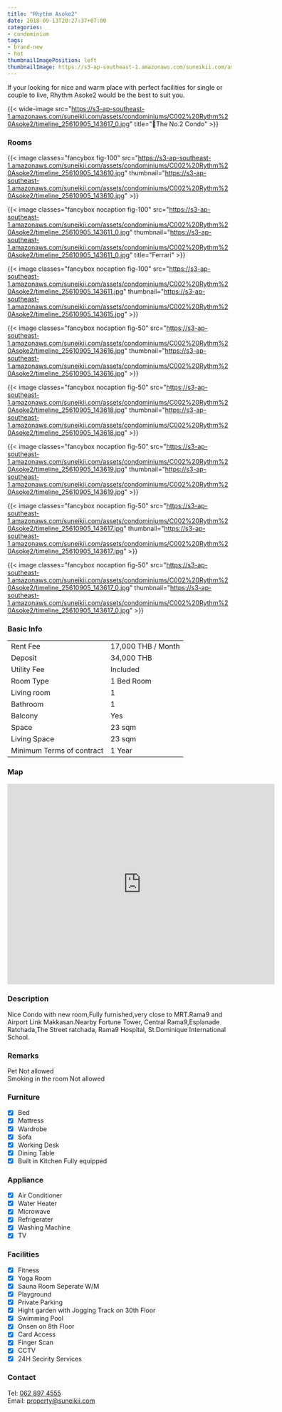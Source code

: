 ```yaml
---
title: "Rhythm Asoke2"
date: 2018-09-13T20:27:37+07:00
categories:
- condominium
tags:
- brand-new
- hot
thumbnailImagePosition: left
thumbnailImage: https://s3-ap-southeast-1.amazonaws.com/suneikii.com/assets/condominiums/C002%20Rythm%20Asoke2/timeline_25610905_143620.jpg
---
```


If your looking for nice and warm place with perfect facilities for single or couple to live, Rhythm Asoke2 would be the best to suit you.
<!--more-->

<p></p>

{{< wide-image src="https://s3-ap-southeast-1.amazonaws.com/suneikii.com/assets/condominiums/C002%20Rythm%20Asoke2/timeline_25610905_143617_0.jpg" title="The No.2 Condo" >}}

### Rooms

<p></p>

{{< image classes="fancybox fig-100" src="https://s3-ap-southeast-1.amazonaws.com/suneikii.com/assets/condominiums/C002%20Rythm%20Asoke2/timeline_25610905_143610.jpg" thumbnail="https://s3-ap-southeast-1.amazonaws.com/suneikii.com/assets/condominiums/C002%20Rythm%20Asoke2/timeline_25610905_143610.jpg" >}}

{{< image classes="fancybox nocaption fig-100" src="https://s3-ap-southeast-1.amazonaws.com/suneikii.com/assets/condominiums/C002%20Rythm%20Asoke2/timeline_25610905_143611_0.jpg" thumbnail="https://s3-ap-southeast-1.amazonaws.com/suneikii.com/assets/condominiums/C002%20Rythm%20Asoke2/timeline_25610905_143611_0.jpg" title="Ferrari" >}}

{{< image classes="fancybox nocaption fig-100" src="https://s3-ap-southeast-1.amazonaws.com/suneikii.com/assets/condominiums/C002%20Rythm%20Asoke2/timeline_25610905_143611.jpg" thumbnail="https://s3-ap-southeast-1.amazonaws.com/suneikii.com/assets/condominiums/C002%20Rythm%20Asoke2/timeline_25610905_143615.jpg" >}}

{{< image classes="fancybox nocaption fig-50" src="https://s3-ap-southeast-1.amazonaws.com/suneikii.com/assets/condominiums/C002%20Rythm%20Asoke2/timeline_25610905_143616.jpg" thumbnail="https://s3-ap-southeast-1.amazonaws.com/suneikii.com/assets/condominiums/C002%20Rythm%20Asoke2/timeline_25610905_143616.jpg" >}}

{{< image classes="fancybox nocaption fig-50" src="https://s3-ap-southeast-1.amazonaws.com/suneikii.com/assets/condominiums/C002%20Rythm%20Asoke2/timeline_25610905_143618.jpg" thumbnail="https://s3-ap-southeast-1.amazonaws.com/suneikii.com/assets/condominiums/C002%20Rythm%20Asoke2/timeline_25610905_143618.jpg" >}}

{{< image classes="fancybox nocaption fig-50" src="https://s3-ap-southeast-1.amazonaws.com/suneikii.com/assets/condominiums/C002%20Rythm%20Asoke2/timeline_25610905_143619.jpg" thumbnail="https://s3-ap-southeast-1.amazonaws.com/suneikii.com/assets/condominiums/C002%20Rythm%20Asoke2/timeline_25610905_143619.jpg" >}}

{{< image classes="fancybox nocaption fig-50" src="https://s3-ap-southeast-1.amazonaws.com/suneikii.com/assets/condominiums/C002%20Rythm%20Asoke2/timeline_25610905_143617.jpg" thumbnail="https://s3-ap-southeast-1.amazonaws.com/suneikii.com/assets/condominiums/C002%20Rythm%20Asoke2/timeline_25610905_143617.jpg" >}}

{{< image classes="fancybox nocaption fig-50" src="https://s3-ap-southeast-1.amazonaws.com/suneikii.com/assets/condominiums/C002%20Rythm%20Asoke2/timeline_25610905_143617_0.jpg" thumbnail="https://s3-ap-southeast-1.amazonaws.com/suneikii.com/assets/condominiums/C002%20Rythm%20Asoke2/timeline_25610905_143617_0.jpg" >}}

<p></p>

### Basic Info

|  |  |
|----------|------------|
| Rent Fee | 17,000 THB / Month |
| Deposit  | 34,000 THB |
| Utility Fee | Included |
| Room Type | 1 Bed Room |
| Living room | 1 |
| Bathroom | 1|
| Balcony  | Yes |
| Space | 23 sqm |
| Living Space | 23 sqm |
| Minimum Terms of contract<br> | 1 Year |


<p></p>

### Map

<p></p>

<iframe width="600" height="450" frameborder="0" style="border:0" src="https://www.google.com/maps/embed/v1/place?q=Rhythm%20Asoke2&key=AIzaSyDdueX_zbg1XGbwPCLZqpc_trVmgbaPs1I" allowfullscreen></iframe>

<p></p>

### Description

<p></p>

Nice Condo with new room,Fully furnished,very close to MRT.Rama9 and Airport Link Makkasan.Nearby Fortune Tower, Central Rama9,Esplanade Ratchada,The Street ratchada, Rama9 Hospital, St.Dominique International School.

### Remarks

<p></p>

Pet Not allowed  
Smoking in the room Not allowed


### Furniture

- [x] Bed
- [x] Mattress
- [x] Wardrobe
- [x] Sofa
- [x] Working Desk
- [x] Dining Table
- [x] Built in Kitchen Fully equipped

### Appliance

- [x] Air Conditioner
- [x] Water Heater
- [x] Microwave
- [x] Refrigerater
- [x] Washing Machine
- [x] TV

### Facilities

- [x] Fitness
- [x] Yoga Room
- [x] Sauna Room Seperate W/M
- [x] Playground
- [x] Private Parking
- [x] Hight garden with Jogging Track on 30th Floor
- [x] Swimming Pool
- [x] Onsen on 8th Floor
- [x] Card Access
- [x] Finger Scan
- [x] CCTV
- [x] 24H Secirity Services

### Contact

Tel: <a href="tel:062 897 4555">062 897 4555</a><br>
Email: <a href="mailto:property@suneikii.com">property@suneikii.com</a>